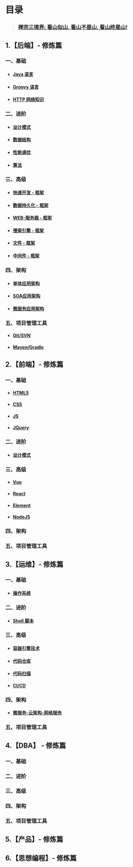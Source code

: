 # 目录

> ### [禅宗三境界: 看山似山, 看山不是山, 看山终是山!]()


## 1.【后端】- 修炼篇

### 一、基础

- #### [Java 语言]()
- #### [Groovy 语言](./docs/end/groovy/1-Groovy简介.md)
- #### [HTTP 网络知识]()

### 二、进阶

- #### [设计模式](./docs/end/design-mode/1-设计模式.md)
- #### [数据结构]()
- #### [性能调优]() 
- #### [算法]() 

### 三、高级

- #### [快速开发 - 框架]() 
- #### [数据持久化 - 框架]()
- #### [WEB-服务器 - 框架]()
- #### [搜索引擎 - 框架]()
- #### [文件 - 框架]()
- #### [中间件 - 框架]()

### 四、架构

- #### [单体应用架构]()
- #### [SOA应用架构]()
- #### [微服务应用架构]()

### 五、项目管理工具

- #### [Git/SVN]()
- #### [Maven/Gradle]()


## 2.【前端】- 修炼篇

### 一、基础

- #### [HTML5]()
- #### [CSS]()
- #### [JS]()
- #### [JQuery]()

### 二、进阶

- #### [设计模式](./docs/end/design-mode/1-设计模式.md)

### 三、高级

- #### [Vue]()
- #### [React]()
- #### [Element]()
- #### [NodeJS]()


### 四、架构

### 五、项目管理工具

## 3.【运维】- 修炼篇

### 一、基础

- #### [操作系统]()

### 二、进阶

- #### [Shell 脚本]()

### 三、高级

- #### [容器引擎技术](./docs/ops/docker/1-Docker入门.md)

- #### [代码仓库](./docs/ops/gitlab/1-GitLab简介.md)

- #### [代码扫描](./docs/ops/sonarqube/1-SonarQube简介.md)

- #### [CI/CD](./docs/ops/jenkins/pipeline/1-Pipeline流水线.md)

### 四、架构

- #### [微服务-云架构-网格服务]()

### 五、项目管理工具


## 4.【DBA】 - 修炼篇

### 一、基础
### 二、进阶

### 三、高级
### 四、架构
### 五、项目管理工具


## 5.【产品】- 修炼篇


## 6.【思想编程】- 修炼篇